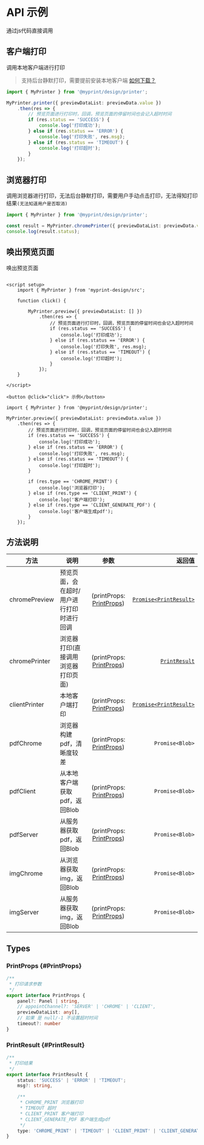 # API 示例

通过js代码直接调用


## 客户端打印

调用本地客户端进行打印

> 支持后台静默打印，需要提前安装本地客户端 [如何下载？](../deploy/client#download)

```ts
import { MyPrinter } from '@myprint/design/printer';

MyPrinter.printer({ previewDataList: previewData.value })
    .then(res => {
        // 预览页面进行打印时，回调，预览页面的停留时间也会记入超时时间
        if (res.status == 'SUCCESS') {
            console.log('打印成功');
        } else if (res.status == 'ERROR') {
            console.log('打印失败', res.msg);
        } else if (res.status == 'TIMEOUT') {
            console.log('打印超时');
        }
    });

```

## 浏览器打印

调用浏览器进行打印，无法后台静默打印，需要用户手动点击打印，无法得知打印结果`(无法知道用户是否取消)`

```ts
import { MyPrinter } from '@myprint/design/printer';

const result = MyPrinter.chromePrinter({ previewDataList: previewData.value });
console.log(result.status);
```

## 唤出预览页面

唤出预览页面

```vue

<script setup>
    import { MyPrinter } from 'myprint-design/src';
    
    function click() {
        
        MyPrinter.preview({ previewDataList: [] })
            .then(res => {
                // 预览页面进行打印时，回调，预览页面的停留时间也会记入超时时间
                if (res.status == 'SUCCESS') {
                    console.log('打印成功');
                } else if (res.status == 'ERROR') {
                    console.log('打印失败', res.msg);
                } else if (res.status == 'TIMEOUT') {
                    console.log('打印超时');
                }
            });
    }

</script>

<button @click="click"> 示例</button>
```

```vue
import { MyPrinter } from '@myprint/design/printer';

MyPrinter.preview({ previewDataList: previewData.value })
    .then(res => {
        // 预览页面进行打印时，回调，预览页面的停留时间也会记入超时时间
        if (res.status == 'SUCCESS') {
            console.log('打印成功');
        } else if (res.status == 'ERROR') {
            console.log('打印失败', res.msg);
        } else if (res.status == 'TIMEOUT') {
            console.log('打印超时');
        }

        if (res.type == 'CHROME_PRINT') {
            console.log('浏览器打印');
        } else if (res.type == 'CLIENT_PRINT') {
            console.log('客户端打印');
        } else if (res.type == 'CLIENT_GENERATE_PDF') {
            console.log('客户端生成pdf');
        }
    });

```

## 方法说明

| 方法            | 说明                    |                          参数                          |                                                 返回值 |
|---------------|-----------------------|:----------------------------------------------------:|----------------------------------------------------:|
| chromePreview | 预览页面，会在超时/用户进行打印时进行回调 | (printProps: [PrintProps](./api-example#PrintProps)) | [`Promise<PrintResult>`](./api-example#PrintResult) |
| chromePrinter | 浏览器打印(直接调用浏览器打印页面)    | (printProps: [PrintProps](./api-example#PrintProps)) |          [`PrintResult`](./api-example#PrintResult) |
| clientPrinter | 本地客户端打印               | (printProps: [PrintProps](./api-example#PrintProps)) | [`Promise<PrintResult>`](./api-example#PrintResult) |
| pdfChrome     | 浏览器构建pdf，清晰度较差        | (printProps: [PrintProps](./api-example#PrintProps)) |                                     `Promise<Blob>` |
| pdfClient     | 从本地客户端获取pdf，返回Blob    | (printProps: [PrintProps](./api-example#PrintProps)) |                                     `Promise<Blob>` |
| pdfServer     | 从服务器获取pdf，返回Blob      | (printProps: [PrintProps](./api-example#PrintProps)) |                                     `Promise<Blob>` |
| imgChrome     | 从浏览器获取img，返回Blob      | (printProps: [PrintProps](./api-example#PrintProps)) |                                     `Promise<Blob>` |
| imgServer     | 从服务器获取img，返回Blob      | (printProps: [PrintProps](./api-example#PrintProps)) |                                     `Promise<Blob>` |

## Types

### PrintProps {#PrintProps}

```ts
/**
 * 打印请求参数
 */
export interface PrintProps {
    panel?: Panel | string,
    // appointChannel?: 'SERVER' | 'CHROME' | 'CLIENT',
    previewDataList: any[],
    // 如果 是 null/-1 不设置超时时间
    timeout?: number
}

```

### PrintResult {#PrintResult}

```ts
/**
 * 打印结果
 */
export interface PrintResult {
    status: 'SUCCESS' | 'ERROR' | 'TIMEOUT';
    msg?: string,

    /**
     * CHROME_PRINT 浏览器打印
     * TIMEOUT 超时
     * CLIENT_PRINT 客户端打印
     * CLIENT_GENERATE_PDF 客户端生成pdf
     */
    type: 'CHROME_PRINT' | 'TIMEOUT' | 'CLIENT_PRINT' | 'CLIENT_GENERATE_PDF';
}

```
